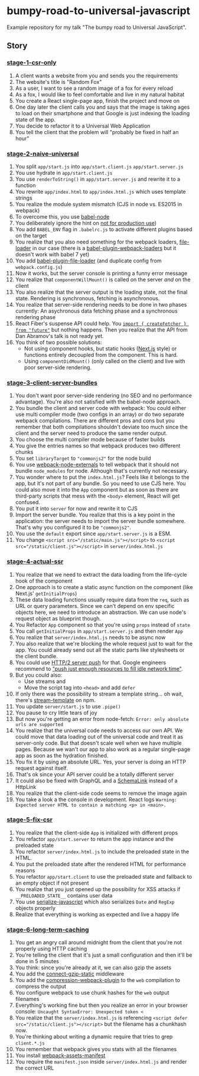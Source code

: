 # bumpy-road-to-universal-javascript

Example repository for my talk "The bumpy road to Universal JavaScript".

## Story

### [stage-1-csr-only](stage-1-csr-only)

1.  A client wants a website from you and sends you the requirements
1.  The website's title is "Random Fox"
1.  As a user, I want to see a random image of a fox for every reload
1.  As a fox, I would like to feel comfortable and live in my natural habitat
1.  You create a React single-page app, finish the project and move on
1.  One day later the client calls you and says that the image is taking ages to load on their smartphone and that Google is just indexing the loading state of the app.
1.  You decide to refactor it to a Universal Web Application
1.  You tell the client that the problem will "probably be fixed in half an hour"

### [stage-2-naive-universal](stage-2-naive-universal)

1.  You split `app/start.js` into `app/start.client.js` `app/start.server.js`
1.  You use hydrate in `app/start.client.js`
1.  You use `renderToString()` in `app/start.server.js` and rewrite it to a function
1.  You rewrite `app/index.html` to `app/index.html.js` which uses template strings
1.  You realize the module system mismatch (CJS in node vs. ES2015 in webpack)
1.  To overcome this, you use [babel-node](https://github.com/babel/babel/tree/master/packages/babel-node)
1.  You deliberately ignore the hint on [not for production use](https://babeljs.io/docs/usage/cli/#babel-node))
1.  You add `BABEL_ENV` flag in `.babelrc.js` to activate different plugins based on the target
1.  You realize that you also need something for the webpack loaders, [file-loader](https://github.com/webpack-contrib/file-loader) in our case (there is a [babel-plugin-webpack-loaders](https://github.com/istarkov/babel-plugin-webpack-loaders) but it doesn't work with babel 7 yet)
1.  You add [babel-plugin-file-loader](https://github.com/sheerun/babel-plugin-file-loader) (and duplicate config from `webpack.config.js`)
1.  Now it works, but the server console is printing a funny error message
1.  You realize that `componentWillMount()` is called on the server _and_ on the client
1.  You also realize that the server output is the loading state, not the final state. Rendering is synchronous, fetching is asynchronous.
1.  You realize that server-side rendering needs to be done in two phases currently: An asychronous data fetching phase and a synchronous rendering phase
1.  React Fiber's suspense API could help. You [`import { createFetcher } from "future"`](https://blog.usejournal.com/notes-from-dan-abramovs-beyond-react-16-talk-5861a92dcdce) but nothing happens. Then you realize that the API from Dan Abramov's talk is not ready yet.
1.  You think of two possible solutions:
    * Not using component hooks, but static hooks ([Next.js](https://nextjs.org/) style) or functions entirely decoupled from the component. This is hard.
    * Using `componentDidMount()` (only called on the client) and live with poor server-side rendering.

### [stage-3-client-server-bundles](stage-3-client-server-bundles)

1.  You don't want poor server-side rendering (no SEO and no performance advantage). You're also not satisfied with the babel-node approach.
1.  You bundle the client and server code with webpack: You could either use multi compiler mode (two configs in an array) or do two separate webpack compilations. There are different pros and cons but you remember that both compilations shouldn't deviate too much since the client and the server need to produce the same render output.
1.  You choose the multi compiler mode because of faster builds
1.  You give the entries names so that webpack produces two different chunks
1.  You set `libraryTarget` to `"commonjs2"` for the node build
1.  You use [webpack-node-externals](https://www.npmjs.com/package/webpack-node-externals) to tell webpack that it should not bundle `node_modules` for node. Although that's currently not necessary.
1.  You wonder where to put the `index.html.js`? Feels like it belongs to the app, but it's not part of any bundle. So you need to use CJS here. You could also move it into the `App` component but as soon as there are third-party scripts that mess with the `<body>` element, React will get confused.
1.  You put it into `server` for now and rewrite it to CJS
1.  Import the server bundle. You realize that this is a key point in the application: the server needs to import the server bundle somewhere. That's why you configured it to be `"commonjs2"`.
1.  You use the `default` export since `app/start.server.js` is a ESM.
1.  You change `<script src="/static/main.js"></script>` to `<script src="/static/client.js"></script>` in `server/index.html.js`

### [stage-4-actual-ssr](stage-4-actual-ssr)

1.  You realize that we need to extract the data loading from the life-cycle hook of the component
1.  One approach is to create a static async function on the component (like Next.js' `getInitialProps`)
1.  These data loading functions usually require data from the `req`, such as URL or query parameters. Since we can't depend on env specific objects here, we need to introduce an abstraction. We can use node's request object as blueprint though.
1.  You Refactor `App` component so that you're using `props` instead of `state`
1.  You call `getInitialProps` in `app/start.server.js` and then render `App`
1.  You realize that `server/index.html.js` needs to be async now
1.  You also realize that we're blocking the whole request just to wait for the app. You could already send out all the static parts like stylesheets or the client bundle.
1.  You could use [HTTP/2 server push](https://en.wikipedia.org/wiki/HTTP/2_Server_Push) for that. Google engineers recommend to ["push just enough resources to fill idle network time"](https://docs.google.com/document/d/1K0NykTXBbbbTlv60t5MyJvXjqKGsCVNYHyLEXIxYMv0/edit).
1.  But you could also:
    * Use streams and
    * Move the script tag into `<head>` and add `defer`
1.  If only there was the possibility to stream a template string... oh wait, there's [stream-template](https://www.npmjs.com/package/stream-template) on npm.
1.  You update `server/start.js` to use `.pipe()`
1.  You pause to cry little tears of joy
1.  But now you're getting an error from node-fetch: `Error: only absolute urls are supported`
1.  You realize that the universal code needs to access our own API. We could move that data loading out of the universal code and treat it as server-only code. But that doesn't scale well when we have multiple pages. Because we wan't our app to also work as a regular single-page app as soon as the hydration finished.
1.  You fix it by using an absolute URL. Yes, your server is doing an HTTP request against itself.
1.  That's ok since your API server could be a totally different server
1.  It could also be fixed with GraphQL and a [SchemaLink](https://www.apollographql.com/docs/link/links/schema.html) instead of a HttpLink
1.  You realize that the client-side code seems to remove the image again
1.  You take a look a the console in development. React logs `Warning: Expected server HTML to contain a matching <p> in <main>.`

### [stage-5-fix-csr](stage-5-fix-csr)

1.  You realize that the client-side `App` is initialized with different props
1.  You refactor `app/start.server` to return the app instance and the preloaded state
1.  You refactor `server/index.html.js` to include the preloaded state in the HTML.
1.  You put the preloaded state after the rendered HTML for performance reasons
1.  You refactor `app/start.client` to use the preloaded state and fallback to an empty object if not present
1.  You realize that you just opened up the possibility for XSS attacks if `__PRELOADED_STATE__` contains user data
1.  You use [serialize-javascript](https://github.com/yahoo/serialize-javascript) which also serializes `Date` and `RegExp` objects properly
1.  Realize that everything is working as expected and live a happy life

### [stage-6-long-term-caching](stage-6-long-term-caching)

1.  You get an angry call around midnight from the client that you're not properly using HTTP caching
1.  You're telling the client that it's just a small configuration and then it'll be done in 5 minutes
1.  You think: since you're already at it, we can also gzip the assets
1.  You add the [connect-gzip-static](https://github.com/pirxpilot/connect-gzip-static) middleware
1.  You add the [compression-webpack-plugin](https://github.com/webpack-contrib/compression-webpack-plugin) to the `web` compilation to compress the output
1.  You configure webpack to use chunk hashes for the `web` output filenames
1.  Everything's working fine but then you realize an error in your browser console: `Uncaught SyntaxError: Unexpected token <`
1.  You realize that the `server/index.html.js` is referencing `<script defer src="/static/client.js"></script>` but the filename has a chunkhash now.
1.  You're thinking about writing a dynamic require that tries to grep `client.*.js`
1.  You remember that webpack gives you stats with all the filenames
1.  You install [webpack-assets-manifest](https://github.com/webdeveric/webpack-assets-manifest)
1.  You require the `manifest.json` inside `server/index.html.js` and render the correct URL
